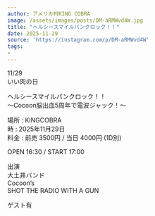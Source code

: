 ```yaml
---
author: アメリカ村KING COBRA
image: /assets/images/posts/DM-aRMWvd4W.jpg
title: "ヘルシースマイルパンクロック！！"
date: 2025-11-29
source: 'https://instagram.com/p/DM-aRMWvd4W'
tags:
- 
---
```

11/29<br>
いい肉の日

ヘルシースマイルパンクロック！！<br>
〜Cocoon脳出血5周年で電波ジャック！〜

場所 : KINGCOBRA<br>
時 : 2025年11月29日<br>
料金 : 前売 3500円 / 当日 4000円 (1D別)

OPEN 16:30 / START 17:00

出演<br>
大土井バンド<br>
Cocoon’s <br>
SHOT THE RADIO WITH A GUN 

ゲスト有
